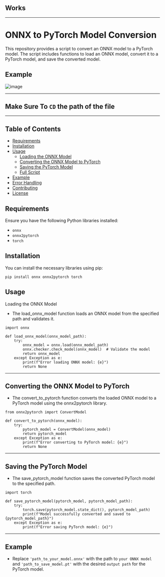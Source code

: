 ##  Works

----
# ONNX to PyTorch Model Conversion

This repository provides a script to convert an ONNX model to a PyTorch model. The script includes functions to load an ONNX model, convert it to a PyTorch model, and save the converted model.

## Example 
![image](https://github.com/KernFerm/onnx-pt-converter/assets/152947339/8b7374ff-cbfa-499b-96a9-b44314421f4b)

----
## Make Sure To `CD` the path of the file 
----
## Table of Contents

- [Requirements](#requirements)
- [Installation](#installation)
- [Usage](#usage)
  - [Loading the ONNX Model](#loading-the-onnx-model)
  - [Converting the ONNX Model to PyTorch](#converting-the-onnx-model-to-pytorch)
  - [Saving the PyTorch Model](#saving-the-pytorch-model)
  - [Full Script](#full-script)
- [Example](#example)
- [Error Handling](#error-handling)
- [Contributing](#contributing)
- [License](#license)

## Requirements

Ensure you have the following Python libraries installed:

- `onnx`
- `onnx2pytorch`
- `torch`

## Installation

You can install the necessary libraries using pip:

```
pip install onnx onnx2pytorch torch

```
## Usage

Loading the ONNX Model

- The load_onnx_model function loads an ONNX model from the specified path and validates it.

```
import onnx

def load_onnx_model(onnx_model_path):
    try:
        onnx_model = onnx.load(onnx_model_path)
        onnx.checker.check_model(onnx_model)  # Validate the model
        return onnx_model
    except Exception as e:
        print(f"Error loading ONNX model: {e}")
        return None

```

----

## Converting the ONNX Model to PyTorch

- The convert_to_pytorch function converts the loaded ONNX model to a PyTorch model using the onnx2pytorch library.

```
from onnx2pytorch import ConvertModel

def convert_to_pytorch(onnx_model):
    try:
        pytorch_model = ConvertModel(onnx_model)
        return pytorch_model
    except Exception as e:
        print(f"Error converting to PyTorch model: {e}")
        return None
```
---

## Saving the PyTorch Model

- The save_pytorch_model function saves the converted PyTorch model to the specified path.
```
import torch

def save_pytorch_model(pytorch_model, pytorch_model_path):
    try:
        torch.save(pytorch_model.state_dict(), pytorch_model_path)
        print(f"Model successfully converted and saved to {pytorch_model_path}")
    except Exception as e:
        print(f"Error saving PyTorch model: {e}")
```

---

## Example

- Replace `'path_to_your_model.onnx'` with the path to `your ONNX model` and `'path_to_save_model.pt'` with the desired `output path` for the PyTorch model.


